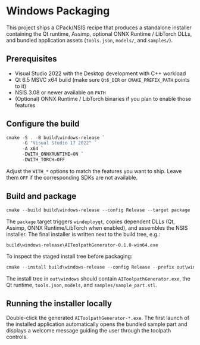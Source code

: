 # Windows Packaging

This project ships a CPack/NSIS recipe that produces a standalone installer
containing the Qt runtime, Assimp, optional ONNX Runtime / LibTorch DLLs, and
bundled application assets (`tools.json`, `models/`, and `samples/`).

## Prerequisites
- Visual Studio 2022 with the Desktop development with C++ workload
- Qt 6.5 MSVC x64 build (make sure `Qt6_DIR` or `CMAKE_PREFIX_PATH` points to it)
- NSIS 3.08 or newer available on `PATH`
- (Optional) ONNX Runtime / LibTorch binaries if you plan to enable those features

## Configure the build
```powershell
cmake -S . -B build\windows-release `
      -G "Visual Studio 17 2022" `
      -A x64 `
      -DWITH_ONNXRUNTIME=ON `
      -DWITH_TORCH=OFF
```
Adjust the `WITH_*` options to match the features you want to ship. Leave them
`OFF` if the corresponding SDKs are not available.

## Build and package
```powershell
cmake --build build\windows-release --config Release --target package
```
The `package` target triggers `windeployqt`, copies dependent DLLs (Qt, Assimp,
ONNX Runtime/LibTorch when enabled), and assembles the NSIS installer. The final
installer is written next to the build tree, e.g.:
```
build\windows-release\AIToolpathGenerator-0.1.0-win64.exe
```

To inspect the staged install tree before packaging:
```powershell
cmake --install build\windows-release --config Release --prefix out\windows
```
The install tree in `out\windows` should contain `AIToolpathGenerator.exe`, the
Qt runtime, `tools.json`, `models`, and `samples/sample_part.stl`.

## Running the installer locally
Double-click the generated `AIToolpathGenerator-*.exe`. The first launch of the
installed application automatically opens the bundled sample part and displays a
welcome message guiding the user through the toolpath controls.